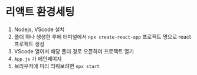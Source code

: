 # 리액트 환경세팅

1. Nodejs, VScode 설치
2. 폴더 하나 생성한 후에 터미널에서 `npx create-react-app` 프로젝트 명으로 react 프로젝트 생성
3. VScode 열어서 해당 폴더 경로 오픈하여 프로젝트 열기
4. `App.js` 가 메인페이지
5. 브라우저에 미리 띄워보려면 `npx start`